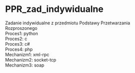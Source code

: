 # PPR_zad_indywidualne
 Zadanie indywidualne z przedmiotu Podstawy Przetwarzania Rozproszonego </br>
Proces1: python </br>
Proces2: c </br>
Proces3: c# </br>
Proces4: php </br>
Mechanizm1: xml-rpc </br>
Mechanizm2: socket-tcp </br>
Mechanizm3: soap </br>
